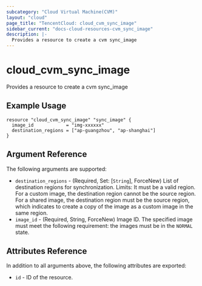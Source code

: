 ```yaml
---
subcategory: "Cloud Virtual Machine(CVM)"
layout: "cloud"
page_title: "TencentCloud: cloud_cvm_sync_image"
sidebar_current: "docs-cloud-resources-cvm_sync_image"
description: |-
  Provides a resource to create a cvm sync_image
---
```


# cloud_cvm_sync_image

Provides a resource to create a cvm sync_image

## Example Usage

```hcl
resource "cloud_cvm_sync_image" "sync_image" {
  image_id            = "img-xxxxxx"
  destination_regions = ["ap-guangzhou", "ap-shanghai"]
}
```

## Argument Reference

The following arguments are supported:

* `destination_regions` - (Required, Set: [`String`], ForceNew) List of destination regions for synchronization. Limits: It must be a valid region. For a custom image, the destination region cannot be the source region. For a shared image, the destination region must be the source region, which indicates to create a copy of the image as a custom image in the same region.
* `image_id` - (Required, String, ForceNew) Image ID. The specified image must meet the following requirement: the images must be in the `NORMAL` state.

## Attributes Reference

In addition to all arguments above, the following attributes are exported:

* `id` - ID of the resource.




